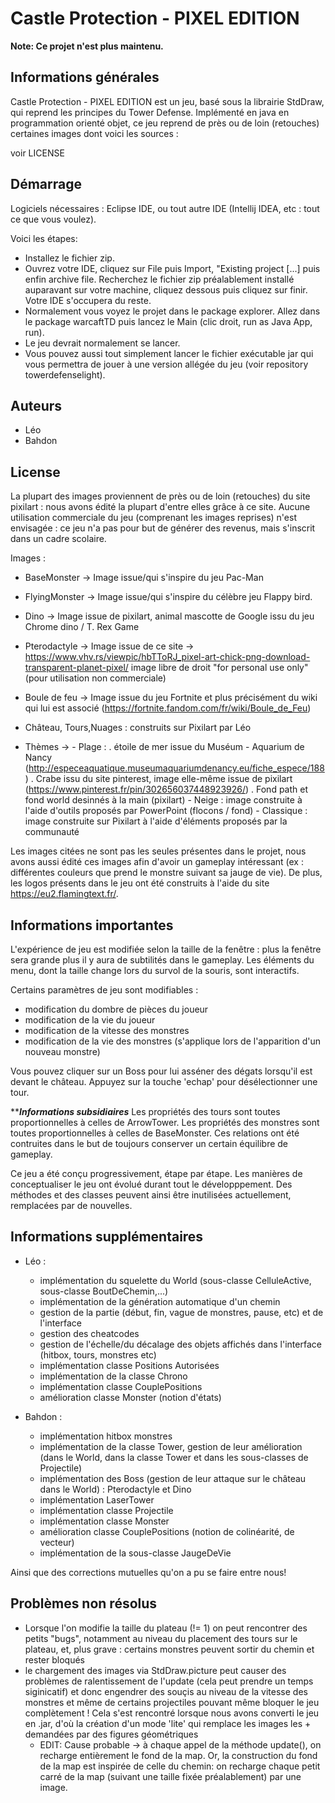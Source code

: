 # Castle Protection - PIXEL EDITION


**Note: Ce projet n'est plus maintenu.** 

## ********Informations générales********

Castle Protection - PIXEL EDITION est un jeu, basé sous la librairie StdDraw, qui reprend les principes du Tower Defense.
Implémenté en java en programmation orienté objet, ce jeu reprend de près ou de loin (retouches) certaines images dont voici les sources :

voir LICENSE


## ********Démarrage********

Logiciels nécessaires : Eclipse IDE, ou tout autre IDE (Intellij IDEA, etc : tout ce que vous voulez).

Voici les étapes:
- Installez le fichier zip.
- Ouvrez votre IDE, cliquez sur File puis Import, "Existing project [...] puis enfin archive file. Recherchez le fichier zip
préalablement installé auparavant sur votre machine, cliquez dessous puis cliquez sur finir. Votre IDE s'occupera du reste.
- Normalement vous voyez le projet dans le package explorer. Allez dans le package warcaftTD puis lancez le Main (clic droit, run as Java App, run).
- Le jeu devrait normalement se lancer.
- Vous pouvez aussi tout simplement lancer le fichier exécutable jar qui vous permettra de jouer à une version allégée du jeu (voir repository towerdefenselight).


## ********Auteurs********

- Léo
- Bahdon


## ********License********
La plupart des images proviennent de près ou de loin (retouches) du site pixilart : nous avons édité la plupart d'entre elles grâce à ce site.
Aucune utilisation commerciale du jeu (comprenant les images reprises) n'est envisagée : ce jeu n'a pas pour but de générer des revenus, mais s'inscrit dans un cadre scolaire.

Images : 

- BaseMonster -> Image issue/qui s'inspire du jeu Pac-Man
- FlyingMonster -> Image issue/qui s'inspire du célèbre jeu Flappy bird.
- Dino -> Image issue de pixilart, animal mascotte de Google issu du jeu Chrome dino / T. Rex Game
- Pterodactyle -> Image issue de ce site -> https://www.vhv.rs/viewpic/hbTToRJ_pixel-art-chick-png-download-transparent-planet-pixel/
				image libre de droit "for personal use only" (pour utilisation non commerciale)
				
- Boule de feu -> Image issue du jeu Fortnite et plus précisément du wiki qui lui est associé (https://fortnite.fandom.com/fr/wiki/Boule_de_Feu)
- Château, Tours,Nuages : construits sur Pixilart par Léo
 

- Thèmes ->
			- Plage : . étoile de mer issue du Muséum - Aquarium de Nancy (http://especeaquatique.museumaquariumdenancy.eu/fiche_espece/188)
					  . Crabe issu du site pinterest, image elle-même issue de pixilart (https://www.pinterest.fr/pin/302656037448923926/)
					  . Fond path et fond world desinnés à la main (pixilart)
			- Neige : image construite à l'aide d'outils proposés par PowerPoint (flocons / fond)
			- Classique : image construite sur Pixilart à l'aide d'éléments proposés par la communauté		  

Les images citées ne sont pas les seules présentes dans le projet, nous avons aussi édité ces images afin d'avoir un gameplay 
intéressant (ex : différentes couleurs que prend le monstre suivant sa jauge de vie).
De plus, les logos présents dans le jeu ont été construits à l'aide du site https://eu2.flamingtext.fr/.

## ********Informations importantes********

L'expérience de jeu est modifiée selon la taille de la fenêtre : plus la fenêtre sera grande plus il y aura de subtilités dans le gameplay.
Les éléments du menu, dont la taille change lors du survol de la souris, sont interactifs.

Certains paramètres de jeu sont modifiables :
- modification du dombre de pièces du joueur
- modification de la vie du joueur
- modification de la vitesse des monstres
- modification de la vie des monstres (s'applique lors de l'apparition d'un nouveau monstre)

Vous pouvez cliquer sur un Boss pour lui asséner des dégats lorsqu'il est devant le château.
Appuyez sur la touche 'echap' pour désélectionner une tour.


*******Informations subsidiaires*****
Les propriétés des tours sont toutes proportionnelles à celles de ArrowTower.
Les propriétés des monstres sont toutes proportionnelles à celles de BaseMonster.
Ces relations ont été contruites dans le but de toujours conserver un certain équilibre de gameplay.

Ce jeu a été conçu progressivement, étape par étape.
Les manières de conceptualiser le jeu ont évolué durant tout le développpement. 
Des méthodes et des classes peuvent ainsi être inutilisées actuellement, remplacées par de nouvelles. 


## ********Informations supplémentaires********

 - Léo : 
 	- implémentation du squelette du World (sous-classe CelluleActive, sous-classe BoutDeChemin,...)
 	- implémentation de la génération automatique d'un chemin
 	- gestion de la partie (début, fin, vague de monstres, pause, etc) et de l'interface
 	- gestion des cheatcodes
 	- gestion de l'échelle/du décalage des objets affichés dans l'interface (hitbox, tours, monstres etc)
 	- implémentation classe Positions Autorisées
 	- implémentation de la classe Chrono
 	- implémentation classe CouplePositions
 	- amélioration classe Monster (notion d'états)
 
 - Bahdon :
	- implémentation hitbox monstres 
	- implémentation de la classe Tower, gestion de leur amélioration (dans le World, dans la classe Tower et dans les sous-classes de Projectile)
	- implémentation des Boss (gestion de leur attaque sur le château dans le World) : Pterodactyle et Dino
	- implémentation LaserTower
	- implémentation classe Projectile
	- implémentation classe Monster
	- amélioration classe CouplePositions (notion de colinéarité, de vecteur)
	- implémentation de la sous-classe JaugeDeVie
	
	
Ainsi que des corrections mutuelles qu'on a pu se faire entre nous!

## ********Problèmes non résolus********
- Lorsque l'on modifie la taille du plateau (!= 1) on peut rencontrer des petits "bugs", notamment au niveau du placement des tours sur le plateau, et, plus grave : certains monstres peuvent sortir du chemin et rester bloqués
- le chargement des images via StdDraw.picture peut causer des problèmes de ralentissement de l'update (cela peut prendre un temps siginicatif) et donc engendrer des souçis au niveau de la vitesse des monstres et même de certains projectiles pouvant même bloquer le jeu complètement ! Cela s'est rencontré lorsque nous avons converti le jeu en .jar, d'où la création d'un mode 'lite' qui remplace les images les + demandées par des figures géométriques
	- EDIT: Cause probable -> à chaque appel de la méthode update(), on recharge entièrement le fond de la map. Or, la construction du fond de la map est inspirée de celle du chemin: on recharge chaque petit carré de la map (suivant une taille fixée préalablement) par une image.

